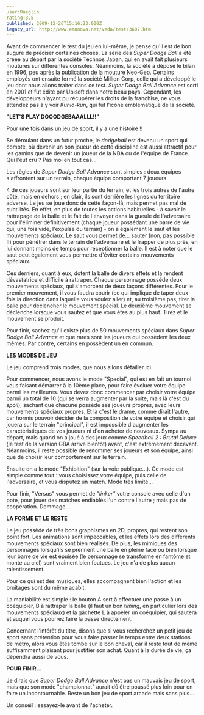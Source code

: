 ```yaml
---
user:Raeglin
rating:3.5
published: 2009-12-26T15:16:23.000Z
legacy_url: http://www.emunova.net/veda/test/3607.htm
---
```

Avant de commencer le test du jeu en lui-même, je pense qu'il est de bon augure de préciser certaines choses. La série des _Super Dodge Ball_ a été créée au départ par la société Technos Japan, qui en avait fait plusieurs moutures sur différentes consoles. Néanmoins, la société a déposé le bilan en 1996, peu après la publication de la mouture Neo-Geo. Certains employés ont ensuite formé la société Million Corp, celle qui a développé le jeu dont nous allons traiter dans ce test. _Super Dodge Ball Advance_ est sorti en 2001 et fut édité par Ubisoft dans notre beau pays. Cependant, les développeurs n'ayant pu récupérer les droits de la franchise, ne vous attendez pas à y voir _Kunio-kun_, qui fut l'icône emblématique de la société.  

  

**"LET'S PLAY DOOODGEBAAALLL!!"**  

  

Pour une fois dans un jeu de sport, il y a une histoire !!  

Se déroulant dans un futur proche, le _dodgeball_ est devenu un sport qui compte, où devenir un bon joueur de cette discipline est aussi attractif pour les gamins que de devenir un joueur de la NBA ou de l'équipe de France. Qui l'eut cru ? Pas moi en tout cas...  

Les règles de _Super Dodge Ball Advance_ sont simples : deux équipes s'affrontent sur un terrain, chaque équipe comportant 7 joueurs.  

4 de ces joueurs sont sur leur partie du terrain, et les trois autres de l'autre côté, mais en dehors ; en clair, ils sont derrière les lignes du territoire adverse. Le jeu se joue donc de cette façon-là, mais permet pas mal de subtilités. En effet, en plus de toutes les actions habituelles - à savoir le rattrapage de la balle et le fait de l'envoyer dans la gueule de l'adversaire pour l'éliminer définitivement (chaque joueur possédant une barre de vie qui, une fois vide, l'expulse du terrain) - on a également le saut et les mouvements spéciaux. Le saut vous permet de... sauter (non, pas possible !!) pour pénétrer dans le terrain de l'adversaire et le frapper de plus près, en lui donnant moins de temps pour réceptionner la balle. Il est à noter que le saut peut également vous permettre d'éviter certains mouvements spéciaux.  

Ces derniers, quant à eux, dotent la balle de divers effets et la rendent dévastatrice et difficile à rattraper. Chaque personnage possède deux mouvements spéciaux, qui s'amorcent de deux façons différentes. Pour le premier mouvement, il vous faudra courir (ce qui implique de taper deux fois la direction dans laquelle vous voulez aller) et, au troisième pas, tirer la balle pour déclencher le mouvement spécial. Le deuxième mouvement se déclenche lorsque vous sautez et que vous êtes au plus haut. Tirez et le mouvement se produit.  

Pour finir, sachez qu'il existe plus de 50 mouvements spéciaux dans _Super Dodge Ball Advance_ et que rares sont les joueurs qui possèdent les deux mêmes. Par contre, certains en possèdent un en commun.  

  

**LES MODES DE JEU**  

  

Le jeu comprend trois modes, que nous allons détailler ici.  

Pour commencer, nous avons le mode "Special", qui est en fait un tournoi vous faisant démarrer à la 10ème place, pour faire évoluer votre équipe parmi les meilleures. Vous devez donc commencer par choisir votre équipe parmi un total de 10 (qui se verra augmenter par la suite, mais là c'est du _spoil_), sachant que chacune possède ses joueurs propres, avec leurs mouvements spéciaux propres. Et là c'est le drame, comme dirait l'autre, car hormis pouvoir décider de la composition de votre équipe et choisir qui jouera sur le terrain "principal", il est impossible d'augmenter les caractéristiques de vos joueurs ni d'en acheter de nouveaux. Sympa au départ, mais quand on a joué à des jeux comme _Speedball 2 : Brutal Deluxe_ (le test de la version GBA arrive bientôt) avant, c'est extrêmement décevant. Néanmoins, il reste possible de renommer ses joueurs et son équipe, ainsi que de choisir leur comportement sur le terrain.  

Ensuite on a le mode "Exhibition" (sur la voie publique...). Ce mode est simple comme tout : vous choisissez votre équipe, puis celle de l'adversaire, et vous disputez un match. Mode très limité...  

Pour finir, "Versus" vous permet de _"linker"_ votre console avec celle d'un pote, pour jouer des matches endiablés l'un contre l'autre ; mais pas de coopération. Dommage...  

  

**LA FORME ET LE RESTE**  

  

Le jeu possède de très bons graphismes en 2D, propres, qui restent son point fort. Les animations sont impeccables, et les effets lors des différents mouvements spéciaux sont bien réalisés. De plus, les mimiques des personnages lorsqu'ils se prennent une balle en pleine face ou bien lorsque leur barre de vie est épuisée (le personnage se transforme en fantôme et monte au ciel) sont vraiment bien foutues. Le jeu n'a de plus aucun ralentissement.  

Pour ce qui est des musiques, elles accompagnent bien l'action et les bruitages sont du même acabit.  

La maniabilité est simple : le bouton A sert à effectuer une passe à un coéquipier, B à rattraper la balle (il faut un bon _timing_, en particulier lors des mouvements spéciaux) et la gâchette L à appeler un coéquipier, qui sautera et auquel vous pourrez faire la passe directement.  

  

Concernant l'intérêt du titre, disons que si vous recherchez un petit jeu de sport sans prétention pour vous faire passer le temps entre deux stations de métro, alors vous êtes tombé sur le bon cheval, car il reste tout de même suffisamment plaisant pour justifier son achat. Quant à la durée de vie, ça dépendra aussi de vous.  

  

**POUR FINIR...**  

  

Je dirais que _Super Dodge Ball Advance_ n'est pas un mauvais jeu de sport, mais que son mode "championnat" aurait dû être poussé plus loin pour en faire un incontournable. Reste un bon jeu de sport arcade mais sans plus...  

Un conseil : essayez-le avant de l'acheter.
